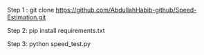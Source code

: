 Step 1 : git clone https://github.com/AbdullahHabib-github/Speed-Estimation.git

Step 2: pip install requirements.txt

Step 3: python speed_test.py
